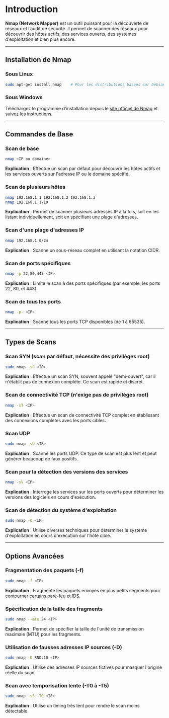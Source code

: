 

# Introduction

**Nmap (Network Mapper)** est un outil puissant pour la découverte de réseaux et l’audit de sécurité. Il permet de scanner des réseaux pour découvrir des hôtes actifs, des services ouverts, des systèmes d'exploitation et bien plus encore.

---

## Installation de Nmap

### Sous Linux
```bash
sudo apt-get install nmap    # Pour les distributions basées sur Debian/Ubuntu
```

### Sous Windows
Téléchargez le programme d'installation depuis le [site officiel de Nmap](https://nmap.org/download.html) et suivez les instructions.

---

## Commandes de Base

### Scan de base
```bash
nmap <IP ou domaine>
```
**Explication** : Effectue un scan par défaut pour découvrir les hôtes actifs et les services ouverts sur l'adresse IP ou le domaine spécifié.

### Scan de plusieurs hôtes
```bash
nmap 192.168.1.1 192.168.1.2 192.168.1.3
nmap 192.168.1.1-10
```
**Explication** : Permet de scanner plusieurs adresses IP à la fois, soit en les listant individuellement, soit en spécifiant une plage d'adresses.

### Scan d'une plage d'adresses IP
```bash
nmap 192.168.1.0/24
```
**Explication** : Scanne un sous-réseau complet en utilisant la notation CIDR.

### Scan de ports spécifiques
```bash
nmap -p 22,80,443 <IP>
```
**Explication** : Limite le scan à des ports spécifiques (par exemple, les ports 22, 80, et 443).

### Scan de tous les ports
```bash
nmap -p- <IP>
```
**Explication** : Scanne tous les ports TCP disponibles (de 1 à 65535).

---

## Types de Scans

### Scan SYN (scan par défaut, nécessite des privilèges root)
```bash
sudo nmap -sS <IP>
```
**Explication** : Effectue un scan SYN, souvent appelé "demi-ouvert", car il n'établit pas de connexion complète. Ce scan est rapide et discret.

### Scan de connectivité TCP (n'exige pas de privilèges root)
```bash
nmap -sT <IP>
```
**Explication** : Effectue un scan de connectivité TCP complet en établissant des connexions complètes avec les ports cibles.

### Scan UDP
```bash
sudo nmap -sU <IP>
```
**Explication** : Scanne les ports UDP. Ce type de scan est plus lent et peut générer beaucoup de faux positifs.

### Scan pour la détection des versions des services
```bash
nmap -sV <IP>
```
**Explication** : Interroge les services sur les ports ouverts pour déterminer les versions des logiciels en cours d'exécution.

### Scan de détection du système d'exploitation
```bash
sudo nmap -O <IP>
```
**Explication** : Utilise diverses techniques pour déterminer le système d'exploitation en cours d'exécution sur l'hôte cible.

---

## Options Avancées

### Fragmentation des paquets (-f)
```bash
sudo nmap -f <IP>
```
**Explication** : Fragmente les paquets envoyés en plus petits segments pour contourner certains pare-feu et IDS.

### Spécification de la taille des fragments
```bash
sudo nmap --mtu 24 <IP>
```
**Explication** : Permet de spécifier la taille de l'unité de transmission maximale (MTU) pour les fragments.

### Utilisation de fausses adresses IP sources (-D)
```bash
sudo nmap -D RND:10 <IP>
```
**Explication** : Utilise des adresses IP sources fictives pour masquer l'origine réelle du scan.

### Scan avec temporisation lente (-T0 à -T5)
```bash
sudo nmap -sS -T0 <IP>
```
**Explication** : Utilise un timing très lent pour rendre le scan moins détectable.
